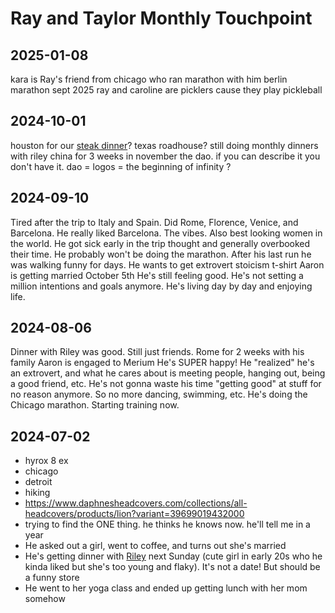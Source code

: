 # Ray and Taylor Monthly Touchpoint

## 2025-01-08
kara is Ray's friend from chicago who ran marathon with him
berlin marathon sept 2025
ray and caroline are picklers cause they play pickleball

## 2024-10-01
houston for our [steak dinner](./ray-and-taylor-yearly-steak-dinner.md)? texas roadhouse?
still doing monthly dinners with riley
china for 3 weeks in november
the dao. if you can describe it you don't have it.
dao = logos = the beginning of infinity ?

## 2024-09-10
Tired after the trip to Italy and Spain. Did Rome, Florence, Venice, and Barcelona. He really liked Barcelona. The vibes. Also best looking women in the world. He got sick early in the trip thought and generally overbooked their time.
He probably won't be doing the marathon. After his last run he was walking funny for days.
He wants to get extrovert stoicism t-shirt
Aaron is getting married October 5th
He's still feeling good. He's not setting a million intentions and goals anymore. He's living day by day and enjoying life. 

## 2024-08-06
Dinner with Riley was good. Still just friends.
Rome for 2 weeks with his family 
Aaron is engaged to Merium
He's SUPER happy! He "realized" he's an extrovert, and what he cares about is meeting people, hanging out, being a good friend, etc. He's not gonna waste his time "getting good" at stuff for no reason anymore. So no more dancing, swimming, etc.
He's doing the Chicago marathon. Starting training now.

## 2024-07-02
- hyrox 8 ex
- chicago
- detroit
- hiking
- https://www.daphnesheadcovers.com/collections/all-headcovers/products/lion?variant=39699019432000
- trying to find the ONE thing. he thinks he knows now. he'll tell me in a year
- He asked out a girl, went to coffee, and turns out she's married
- He's getting dinner with [Riley](./Riley-(Ray).md) next Sunday (cute girl in early 20s who he kinda liked but she's too young and flaky). It's not a date! But should be a funny store
- He went to her yoga class and ended up getting lunch with her mom somehow
